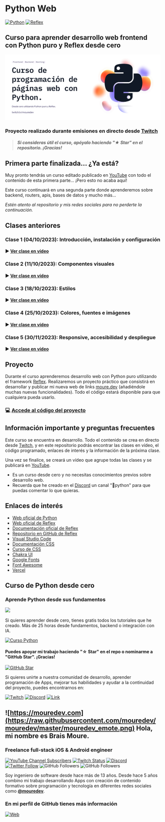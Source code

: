 # Python Web

[![Python](https://img.shields.io/badge/Python-3.11+-yellow?style=for-the-badge&logo=python&logoColor=white&labelColor=101010)](https://python.org)
[![Reflex](https://img.shields.io/badge/Reflex-0.3.6+-5646ED?style=for-the-badge&logo=reflex&logoColor=white&labelColor=101010)](https://reflex.dev)

## Curso para aprender desarrollo web frontend con Python puro y Reflex desde cero

![](./Images/header.jpg)

### Proyecto realizado durante emisiones en directo desde [Twitch](https://twitch.tv/mouredev)
> ##### Si consideras útil el curso, apóyalo haciendo "★ Star" en el repositorio. ¡Gracias!

## Primera parte finalizada... ¿Ya está?
Muy pronto tendrás un curso editado publicado en [YouTube](https://youtube.com/@mouredev) con todo el contenido de esta primera parte... ¡Pero esto no acaba aquí!

Este curso continuará en una segunda parte donde aprenderemos sobre backend, routers, apis, bases de datos y mucho más...

*Estén atento al repositorio y mis redes sociales para no perderte la continuación.*

## Clases anteriores

### Clase 1 (04/10/2023): Introducción, instalación y configuración 
#### ▶️ [Ver clase en vídeo](https://www.twitch.tv/videos/1942562640?t=00h18m05s)

### Clase 2 (11/10/2023): Componentes visuales 
#### ▶️ [Ver clase en vídeo](https://www.twitch.tv/videos/1948407270?t=00h20m02s)

### Clase 3 (18/10/2023): Estilos
#### ▶️ [Ver clase en vídeo](https://www.twitch.tv/videos/1954230750?t=00h18m23s)

### Clase 4 (25/10/2023): Colores, fuentes e imágenes
#### ▶️ [Ver clase en vídeo](https://www.twitch.tv/videos/1960113237?t=00h24m03s)

### Clase 5 (30/11/2023): Responsive, accesibilidad y despliegue
#### ▶️ [Ver clase en vídeo](https://www.twitch.tv/videos/1991405421?t=00h17m05s)

## Proyecto

Durante el curso aprenderemos desarrollo web con Python puro utilizando el framework [Reflex](https://github.com/reflex-dev/reflex). Realizaremos un proyecto práctico que consistirá en desarrollar y publicar mi nueva web de links [moure.dev](https://moure.dev/) (añadiéndole muchas nuevas funcionalidades).
Todo el código estará disponible para que cualquiera pueda usarlo.

### 💻 [Accede al código del proyecto](./link_bio)

## Información importante y preguntas frecuentes

Este curso se encuentra en desarrollo. Todo el contenido se crea en directo desde [Twitch](https://www.twitch.tv/mouredev), y en este repositorio podrás encontrar las clases en vídeo, el código programado, enlaces de interés y la información de la próxima clase.

Una vez se finalice, se creará un vídeo que agrupe todas las clases y se publicará en [YouTube](https://www.youtube.com/@mouredev).

* Es un curso desde cero y no necesitas conocimientos previos sobre desarrollo web.
* Recuerda que he creado en el [Discord](https://discord.gg/mouredev) un canal "🐍python" para que puedas comentar lo que quieras.

## Enlaces de interés

* [Web oficial de Python](https://www.python.org/)
* [Web oficial de Reflex](https://reflex.dev/)
* [Documentación oficial de Reflex](https://reflex.dev/docs/)
* [Repositorio en GitHub de Reflex](https://github.com/reflex-dev/reflex)
* [Visual Studio Code](https://vscode.dev/)
* [Documentación CSS](https://www.w3schools.com/css/)
* [Curso de CSS](https://web.dev/learn/css/)
* [Chakra UI](https://chakra-ui.com/)
* [Google Fonts](https://fonts.google.com/)
* [Font Awesome](https://fontawesome.com/)
* [Vercel](https://vercel.com/)

## Curso de Python desde cero
### Aprende Python desde sus fundamentos

<a href="https://github.com/mouredev/hello-python"><img src="https://raw.githubusercontent.com/mouredev/Hello-Python/main/Images/header.jpg"/></a>

Si quieres aprender desde cero, tienes gratis todos los tutoriales que he creado. Más de 25 horas desde fundamentos, backend o integración con IA.

[![Curso Python](https://img.shields.io/github/stars/mouredev/hello-python?label=Curso%20Python%20desde%20cero&style=social)](https://github.com/mouredev/hello-python)

#### Puedes apoyar mi trabajo haciendo "☆ Star" en el repo o nominarme a "GitHub Star". ¡Gracias!

[![GitHub Star](https://img.shields.io/badge/GitHub-Nominar_a_star-yellow?style=for-the-badge&logo=github&logoColor=white&labelColor=101010)](https://stars.github.com/nominate/)

Si quieres unirte a nuestra comunidad de desarrollo, aprender programación de Apps, mejorar tus habilidades y ayudar a la continuidad del proyecto, puedes encontrarnos en:

[![Twitch](https://img.shields.io/badge/Twitch-Programación_en_directo-9146FF?style=for-the-badge&logo=twitch&logoColor=white&labelColor=101010)](https://twitch.tv/mouredev)
[![Discord](https://img.shields.io/badge/Discord-Servidor_de_la_comunidad-5865F2?style=for-the-badge&logo=discord&logoColor=white&labelColor=101010)](https://mouredev.com/discord)
[![Link](https://img.shields.io/badge/Links_de_interés-moure.dev-39E09B?style=for-the-badge&logo=Linktree&logoColor=white&labelColor=101010)](https://moure.dev)

## ![https://mouredev.com](https://raw.githubusercontent.com/mouredev/mouredev/master/mouredev_emote.png) Hola, mi nombre es Brais Moure.
### Freelance full-stack iOS & Android engineer

[![YouTube Channel Subscribers](https://img.shields.io/youtube/channel/subscribers/UCxPD7bsocoAMq8Dj18kmGyQ?style=social)](https://youtube.com/mouredevapps?sub_confirmation=1)
[![Twitch Status](https://img.shields.io/twitch/status/mouredev?style=social)](https://twitch.com/mouredev)
[![Discord](https://img.shields.io/discord/729672926432985098?style=social&label=Discord&logo=discord)](https://mouredev.com/discord)
[![Twitter Follow](https://img.shields.io/twitter/follow/mouredev?style=social)](https://twitter.com/mouredev)
![GitHub Followers](https://img.shields.io/github/followers/mouredev?style=social)
![GitHub Followers](https://img.shields.io/github/stars/mouredev?style=social)

Soy ingeniero de software desde hace más de 13 años. Desde hace 5 años combino mi trabajo desarrollando Apps con creación de contenido formativo sobre programación y tecnología en diferentes redes sociales como **[@mouredev](https://moure.dev)**.

### En mi perfil de GitHub tienes más información

[![Web](https://img.shields.io/badge/GitHub-MoureDev-14a1f0?style=for-the-badge&logo=github&logoColor=white&labelColor=101010)](https://github.com/mouredev)
